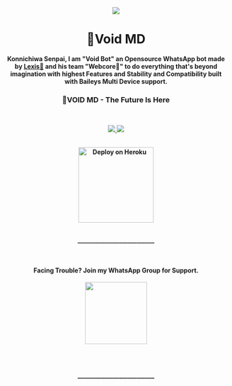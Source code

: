 <p align="center">
<a href="[https://github.com/Webster-Botz/-3rinity-MD](https://github.com/Webster-Botz/Void)">
    <img src="https://c.tenor.com/SOeIW-QVZvoAAAPo/scared-the-quintessential-quintuplets.mp4">
  </a>

<h1 align="center">👻Void MD
</h1>

<p align="center"> 
<b>Konnichiwa Senpai, I am "Void Bot" an Opensource WhatsApp bot made by <a href="https://github.com/Webster-Botz">Lexis👻</a> and his team "Webcore📡" to do everything that's beyond imagination with highest <b>Features</b> and <b>Stability</b> and <b>Compatibility</b> built with Baileys Multi Device support.

<h3 align="center"> 👻VOID MD - The Future Is Here
</h4>

<br>

<p align="center">
  <a href="https://github.com/Webster-Botz/Void/fork">
    <img src="https://img.shields.io/github/forks/Webster-Botz/-3rinity-MD?label=Fork&stylehttps://github.com/Webster-Botz/Void">
    <img src="https://visitor-badge.glitch.me/badge?page_id=https://github.com/FantoX001/Atlas-MD.visitor-badge&left_text=Total%20People%20Visited">
  </a>
  <br><br>

<p align="center" >
    <a href="https://repl.it/github/Webster-Botz/Void">
    <img src="https://i.ibb.co/zrB5kMh/deploy-on-repl.jpg" width="170px" alt="Deploy on Heroku" >
    </a>
    <br>     
  
</p>

<p align="center" >
    <br>
    __________________________
    <br>
</p>   
      


<br>
<h4 align="center"> Facing Trouble? Join my WhatsApp Group for Support.
</h4>

<p align="center" >
<a href="https://chat.whatsapp.com/"><img src="https://img.shields.io/badge/Join Group-25D366?style=for-the-badge&logo=whatsapp&logoColor=white" width="140px">
</a>
</p>
<br>
      
<p align="center" >
    <br>
    __________________________
    <br>
</p>  
